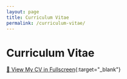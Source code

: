 ```yaml
---
layout: page
title: Curriculum Vitae
permalink: /curriculum-vitae/
---
```


# Curriculum Vitae

[📄 View My CV in Fullscreen](/assets/Tess_Bembo_CV.pdf){:target="_blank"}
